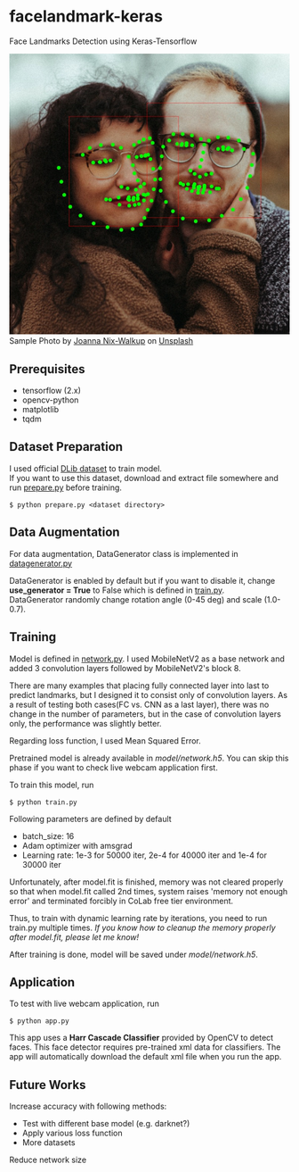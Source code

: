 # facelandmark-keras
Face Landmarks Detection using Keras-Tensorflow

![Sample Result](./sample.jpg)
<span>Sample Photo by <a href="https://unsplash.com/@joanna_nix?utm_source=unsplash&amp;utm_medium=referral&amp;utm_content=creditCopyText">Joanna Nix-Walkup</a> on <a href="https://unsplash.com/t/people?utm_source=unsplash&amp;utm_medium=referral&amp;utm_content=creditCopyText">Unsplash</a></span>

## Prerequisites
* tensorflow (2.x)
* opencv-python
* matplotlib
* tqdm

## Dataset Preparation
I used official [DLib dataset](http://dlib.net/files/data/ibug_300W_large_face_landmark_dataset.tar.gz) to train model.  
If you want to use this dataset, download and extract file somewhere and run [prepare.py](./prepare.py) before training.

```
$ python prepare.py <dataset directory>
```

## Data Augmentation
For data augmentation, DataGenerator class is implemented in [datagenerator.py]('./datagenerator.py')

DataGenerator is enabled by default but if you want to disable it, change __use_generator = True__ to False which is defined in [train.py](./train.py).  
DataGenerator randomly change rotation angle (0-45 deg) and scale (1.0-0.7).

## Training
Model is defined in [network.py](./network.py). I used MobileNetV2 as a base network and added 3 convolution layers followed by MobileNetV2's block 8.

There are many examples that placing fully connected layer into last to predict landmarks, but I designed it to consist only of convolution layers. As a result of testing both cases(FC vs. CNN as a last layer), there was no change in the number of parameters, but in the case of convolution layers only, the performance was slightly better.

Regarding loss function, I used Mean Squared Error.

Pretrained model is already available in _model/network.h5_. You can skip this phase if you want to check live webcam application first.

To train this model, run
```
$ python train.py
```
Following parameters are defined by default
* batch_size: 16
* Adam optimizer with amsgrad
* Learning rate: 1e-3 for 50000 iter, 2e-4 for 40000 iter and 1e-4 for 30000 iter

Unfortunately, after model.fit is finished, memory was not cleared properly so that when model.fit called 2nd times, system raises 'memory not enough error' and terminated forcibly in CoLab free tier environment.

Thus, to train with dynamic learning rate by iterations, you need to run train.py multiple times. _If you know how to cleanup the memory properly after model.fit, please let me know!_

After training is done, model will be saved under _model/network.h5_.

## Application
To test with live webcam application, run
```
$ python app.py
```

This app uses a __Harr Cascade Classifier__ provided by OpenCV to detect faces. This face detector requires pre-trained xml data for classifiers. The app will automatically download the default xml file when you run the app.

## Future Works
Increase accuracy with following methods:
* Test with different base model (e.g. darknet?)
* Apply various loss function
* More datasets

Reduce network size
